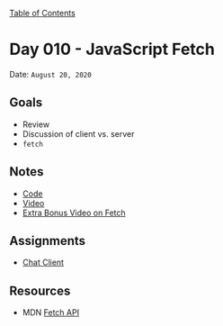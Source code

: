 [Table of Contents](../README.md)

# Day 010 - JavaScript Fetch

Date: `August 20, 2020`

## Goals

- Review
- Discussion of client vs. server
- `fetch`

## Notes

- [Code](./code)
- [Video](https://www.youtube.com/watch?v=0QBKjCc2NZ4)
- [Extra Bonus Video on Fetch](https://www.youtube.com/watch?v=nXrwFz7vEao)

## Assignments

- [Chat Client](/assignments/js-chat-client)

## Resources

- MDN [Fetch API](https://developer.mozilla.org/en-US/docs/Web/API/Fetch_API)
